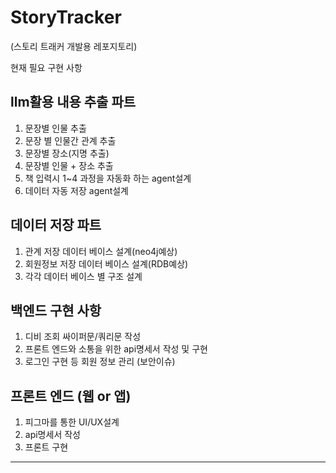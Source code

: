 # StoryTracker
(스토리 트래커 개발용 레포지토리)

현재 필요 구현 사항

## llm활용 내용 추출 파트
1. 문장별 인물 추출
2. 문장 별 인물간 관계 추출
3. 문장별 장소(지명 추출)
4. 문장별 인물 + 장소 추출
5. 책 입력시 1~4 과정을 자동화 하는 agent설계
6. 데이터 자동 저장 agent설계


## 데이터 저장 파트 
1. 관계 저장 데이터 베이스 설계(neo4j예상)
2. 회원정보 저장 데이터 베이스 설계(RDB예상)
3. 각각 데이터 베이스 별 구조 설계


## 백엔드 구현 사항
1. 디비 조회 싸이퍼문/쿼리문 작성
2. 프론트 엔드와 소통을 위한 api명세서 작성 및 구현 
3. 로그인 구현 등 회원 정보 관리  (보안이슈)

## 프론트 엔드 (웹 or 앱)
1. 피그마를 통한 UI/UX설계
2. api명세서 작성
3. 프론트 구현
---
